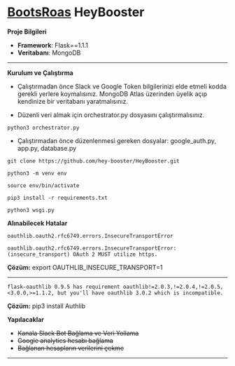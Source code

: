 # [BootsRoas](https://www.boostroas.com/) HeyBooster

**Proje Bilgileri**
* **Framework**: Flask==1.1.1
* **Veritabanı**: MongoDB

---

**Kurulum ve Çalıştırma**

* Çalıştırmadan önce Slack ve Google Token bilgilerinizi elde etmeli kodda 
gerekli yerlere koymalısınız. MongoDB Atlas üzerinden üyelik açıp kendinize 
bir veritabanı yaratmalısınız.

* Düzenli veri almak için orchestrator.py dosyasını çalıştırmalısınız.
```
python3 orchestrator.py
```

* Çalıştırmadan önce düzenlenmesi gereken dosyalar: google_auth.py, app.py, database.py   

```
git clone https://github.com/hey-booster/HeyBooster.git
```

```
python3 -m venv env
```

```
source env/bin/activate
```

```
pip3 install -r requirements.txt
```

```
python3 wsgi.py
```


**Alınabilecek Hatalar**
```
oauthlib.oauth2.rfc6749.errors.InsecureTransportError

oauthlib.oauth2.rfc6749.errors.InsecureTransportError: (insecure_transport) OAuth 2 MUST utilize https.
```
**Çözüm:** export OAUTHLIB_INSECURE_TRANSPORT=1

---

```
flask-oauthlib 0.9.5 has requirement oauthlib!=2.0.3,!=2.0.4,!=2.0.5,<3.0.0,>=1.1.2, but you'll have oauthlib 3.0.2 which is incompatible.
```
**Çözüm:** pip3 install Authlib

**Yapılacaklar**
* ~~Kanala Slack Bot Bağlama ve Veri Yollama~~
* ~~Google analytics hesabı bağlama~~
* ~~Bağlanan hesapların verilerini çekme~~

---
